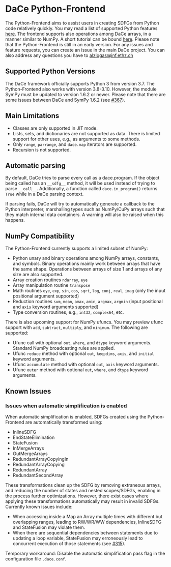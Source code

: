 # DaCe Python-Frontend

The Python-Frontend aims to assist users in creating SDFGs from Python code
relatively quickly. You may read a list of supported Python features
[here](python_supported_features.md). The frontend supports also operations
among DaCe arrays, in a manner similar to NumPy. A short tutorial can be bound
[here](https://nbviewer.jupyter.org/github/spcl/dace/blob/main/tutorials/numpy_frontend.ipynb).
Please note that the Python-Frontend is still in an early version. For any issues
and feature requests, you can create an issue in the main DaCe project. You can
also address any questions you have to alziogas@inf.ethz.ch

## Supported Python Versions

The DaCe framework officially supports Python 3 from version 3.7.
The Python-Frontend also works with version 3.8-3.10. However, the module SymPy
must be updated to version 1.6.2 or newer. Please note that there are some
issues between DaCe and SymPy 1.6.2 (see [#367](https://github.com/spcl/dace/pull/367)).

## Main Limitations

- Classes are only supported in JIT mode.
- Lists, sets, and dictionaries are not supported as data. There is limited support for other uses, e.g., as arguments to some methods.
- Only `range`, `parrange`, and `dace.map` iterators are supported.
- Recursion is not supported.

## Automatic parsing

By default, DaCe tries to parse every call as a dace.program. If the object being called has an `__sdfg__` method, it will
be used instead of trying to parse `__call__`. Additionally, a function called `dace.in_program()` returns `True` while in a
DaCe parsing context.

If parsing fails, DaCe will try to automatically generate a callback to the Python interpreter, marshalling types such
as NumPy/CuPy arrays such that they match internal data containers. A warning will also be raised when this happens.

## NumPy Compatibility

The Python-Frontend currently supports a limited subset of NumPy:
- Python unary and binary operations among NumPy arrays, constants, and symbols. Binary operations mainly work between arrays that have the same shape. Operations between arrays of size 1 and arrays of any size are also supported.
- Array creation routines `ndarray`, `eye`
- Array manipulation routine `transpose`
- Math routines `eye`, `exp`, `sin`, `cos`, `sqrt`, `log`, `conj`, `real`, `imag` (only the input positional argument supported)
- Reduction routines `sum`, `mean`, `amax`, `amin`, `argmax`, `argmin` (input positional and `axis` keyword arguments supported)
- Type conversion routines, e.g., `int32`, `complex64`, etc.

There is also upcoming support for NumPy ufuncs. You may preview ufunc support with `add`, `subtract`, `multiply`, and `minimum`. The following are supported:
- Ufunc call with optional `out`, `where`, and `dtype` keyword arguments. Standard NumPy broadcasting rules are applied.
- Ufunc `reduce` method with optional `out`, `keepdims`, `axis`, and `initial` keyword arguments.
- Ufunc `accumulate` method with optional `out`, `axis` keyword arguments.
- Ufunc `outer` method with optional `out`, `where`, and `dtype` keyword arguments.

## Known Issues

### Issues when automatic simplification is enabled

When automatic simplification is enabled, SDFGs created using the
Python-Frontend are automatically transformed using:
- InlineSDFG
- EndStateElimination
- StateFusion
- InMergeArrays
- OutMergeArrays
- RedundantArrayCopyingIn
- RedundantArrayCopying
- RedundantArray
- RedundantSecondArray

These transformations clean up the SDFG by removing extraneous arrays, and reducing
the number of states and nested scopes/SDFGs, enabling in the process further
optimizations. However, there exist cases where applying these transformations
automatically may result in invalid SDFGs. Currently known issues include:
- When accessing inside a Map an Array multiple times with different but overlapping
ranges, leading to RW/WR/WW dependencies, InlineSDFG and StateFusion may violate them.
- When there are sequential dependencies between statements due to updating a loop variable,
StateFusion may erroneously lead to concurrent execution of those statements (see [#315](https://github.com/spcl/dace/issues/315)).

Temporary workaround: Disable the automatic simplification pass flag in the configuration file `.dace.conf`.
